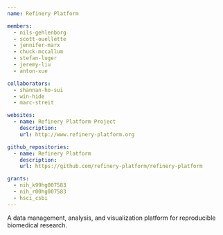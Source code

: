 ```yaml
---
name: Refinery Platform

members:
  - nils-gehlenborg
  - scott-ouellette
  - jennifer-marx
  - chuck-mccallum
  - stefan-luger
  - jeremy-liu
  - anton-xue

collaborators:
  - shannan-ho-sui
  - win-hide
  - marc-streit

websites:
  - name: Refinery Platform Project
    description:
    url: http://www.refinery-platform.org

github_repositories:
  - name: Refinery Platform
    description:
    url: https://github.com/refinery-platform/refinery-platform

grants:
  - nih_k99hg007583
  - nih_r00hg007583
  - hsci_csbi
---
```

A data management, analysis, and visualization platform for reproducible biomedical research.